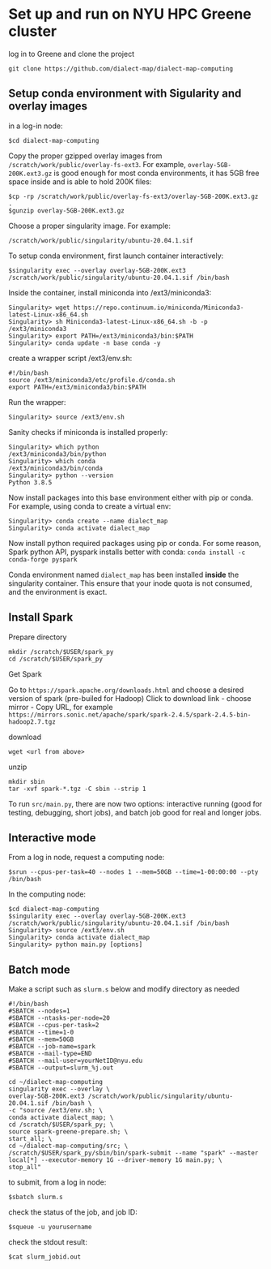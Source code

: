 # Set up and run on NYU HPC Greene cluster

log in to Greene and clone the project
```
git clone https://github.com/dialect-map/dialect-map-computing
```
## Setup conda environment with Sigularity and overlay images
in a log-in node:
```
$cd dialect-map-computing
```

Copy the proper gzipped overlay images from `/scratch/work/public/overlay-fs-ext3`. For example, `overlay-5GB-200K.ext3.gz` is good enough for most conda environments, it has 5GB free space inside and is able to hold 200K files:
```
$cp -rp /scratch/work/public/overlay-fs-ext3/overlay-5GB-200K.ext3.gz .
$gunzip overlay-5GB-200K.ext3.gz
```
Choose a proper singularity image. For example:

`/scratch/work/public/singularity/ubuntu-20.04.1.sif`

To setup conda environment, first launch container interactively: 

```
$singularity exec --overlay overlay-5GB-200K.ext3 /scratch/work/public/singularity/ubuntu-20.04.1.sif /bin/bash
```
Inside the container, install miniconda into /ext3/miniconda3:
```
Singularity> wget https://repo.continuum.io/miniconda/Miniconda3-latest-Linux-x86_64.sh
Singularity> sh Miniconda3-latest-Linux-x86_64.sh -b -p /ext3/miniconda3
Singularity> export PATH=/ext3/miniconda3/bin:$PATH
Singularity> conda update -n base conda -y
```
create a wrapper script /ext3/env.sh: 
```
#!/bin/bash
source /ext3/miniconda3/etc/profile.d/conda.sh
export PATH=/ext3/miniconda3/bin:$PATH
```
Run the wrapper:
```
Singularity> source /ext3/env.sh
```
Sanity checks if miniconda is installed properly:
```
Singularity> which python
/ext3/miniconda3/bin/python
Singularity> which conda
/ext3/miniconda3/bin/conda
Singularity> python --version
Python 3.8.5
```

Now install packages into this base environment either with pip or conda.
For example, using conda to create a virtual env:
```
Singularity> conda create --name dialect_map 
Singularity> conda activate dialect_map
```
Now install python required packages using pip or conda. For some reason, Spark python API, pyspark installs better with conda:
`conda install -c conda-forge pyspark`

Conda environment named `dialect_map` has been installed **inside** the singularity container. This ensure that your inode quota is not consumed, and the environment is exact.

## Install Spark
Prepare directory
```
mkdir /scratch/$USER/spark_py
cd /scratch/$USER/spark_py
```
Get Spark

Go to `https://spark.apache.org/downloads.html` and choose a desired version of spark (pre-builed for Hadoop)
Click to download link - choose mirror - Copy URL, for example `https://mirrors.sonic.net/apache/spark/spark-2.4.5/spark-2.4.5-bin-hadoop2.7.tgz`

download
```
wget <url from above>
```

unzip
```
mkdir sbin
tar -xvf spark-*.tgz -C sbin --strip 1
```


To run `src/main.py`, there are now two options: interactive running (good for testing, debugging, short jobs), and batch job good for real and longer jobs. 
## Interactive mode
From a log in node, request a computing node:
```
$srun --cpus-per-task=40 --nodes 1 --mem=50GB --time=1-00:00:00 --pty /bin/bash
```
In the computing node:
```
$cd dialect-map-computing
$singularity exec --overlay overlay-5GB-200K.ext3 /scratch/work/public/singularity/ubuntu-20.04.1.sif /bin/bash
Singularity> source /ext3/env.sh
Singularity> conda activate dialect_map
Singularity> python main.py [options]
```
## Batch mode
Make a script such as `slurm.s` below and modify directory as needed 
```
#!/bin/bash
#SBATCH --nodes=1
#SBATCH --ntasks-per-node=20
#SBATCH --cpus-per-task=2
#SBATCH --time=1-0
#SBATCH --mem=50GB
#SBATCH --job-name=spark
#SBATCH --mail-type=END
#SBATCH --mail-user=yourNetID@nyu.edu
#SBATCH --output=slurm_%j.out

cd ~/dialect-map-computing
singularity exec --overlay \
overlay-5GB-200K.ext3 /scratch/work/public/singularity/ubuntu-20.04.1.sif /bin/bash \
-c "source /ext3/env.sh; \
conda activate dialect_map; \
cd /scratch/$USER/spark_py; \
source spark-greene-prepare.sh; \
start_all; \
cd ~/dialect-map-computing/src; \
/scratch/$USER/spark_py/sbin/bin/spark-submit --name "spark" --master local[*] --executor-memory 1G --driver-memory 1G main.py; \
stop_all"    
```
to submit, from a log in node:
```
$sbatch slurm.s
```
check the status of the job, and job ID:
```
$squeue -u yourusername
```
check the stdout result:
```
$cat slurm_jobid.out
```






